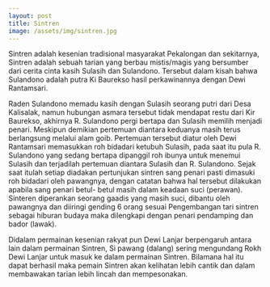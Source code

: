 ```yaml
---
layout: post
title: Sintren
image: /assets/img/sintren.jpg
---
```


Sintren adalah kesenian tradisional masyarakat Pekalongan dan sekitarnya, Sintren adalah sebuah tarian yang berbau mistis/magis yang bersumber dari cerita cinta kasih Sulasih dan Sulandono. Tersebut dalam kisah bahwa Sulandono adalah putra Ki Baurekso hasil perkawinannya dengan Dewi Rantamsari.

Raden Sulandono memadu kasih dengan Sulasih seorang putri dari Desa Kalisalak, namun hubungan asmara tersebut tidak mendapat restu dari Kir Baurekso, akhirnya R. Sulandono pergi bertapa dan Sulasih memilih menjadi penari. Meskipun demikian pertemuan diantara keduanya masih terus berlangsung melalui alam goib. Pertemuan tersebut diatur oleh Dewi Rantamsari memasukkan roh bidadari ketubuh Sulasih, pada saat itu pula R. Sulandono yang sedang bertapa dipanggil roh ibunya untuk menemui Sulasih dan terjadilah pertemuan diantara Sulasih dan R. Sulandono. Sejak saat itulah setiap diadakan pertunjukan sintren sang penari pasti dimasuki roh bidadari oleh pawangnya, dengan catatan bahwa hal tersebut dilakukan apabila sang penari betul- betul masih dalam keadaan suci (perawan). Sinteren diperankan seorang gaadis yang masih suci, dibantu oleh pawangnya dan diiringi gending 6 orang sesuai Pengembangan tari sintren sebagai hiburan budaya maka dilengkapi dengan penari pendamping dan bador (lawak).

Didalam permainan kesenian rakyat pun Dewi Lanjar berpengaruh antara lain dalam permainan Sintren, Si pawang (dalang) sering mengundang Rokh Dewi Lanjar untuk masuk ke dalam permainan Sintren. Bilamana hal itu dapat berhasil maka pemain Sintren akan kelihatan lebih cantik dan dalam membawakan tarian lebih lincah dan mempesonakan.
